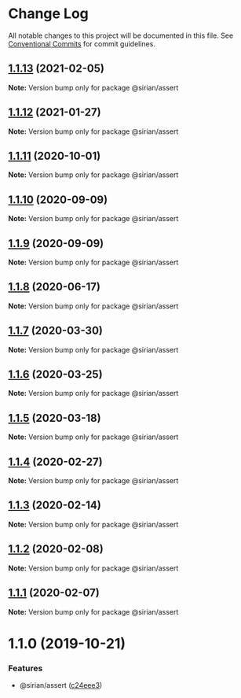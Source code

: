 # Change Log

All notable changes to this project will be documented in this file.
See [Conventional Commits](https://conventionalcommits.org) for commit guidelines.

## [1.1.13](https://github.com/sirian/js/compare/@sirian/assert@1.1.12...@sirian/assert@1.1.13) (2021-02-05)

**Note:** Version bump only for package @sirian/assert





## [1.1.12](https://github.com/sirian/js/compare/@sirian/assert@1.1.11...@sirian/assert@1.1.12) (2021-01-27)

**Note:** Version bump only for package @sirian/assert





## [1.1.11](https://github.com/sirian/js/compare/@sirian/assert@1.1.10...@sirian/assert@1.1.11) (2020-10-01)

**Note:** Version bump only for package @sirian/assert





## [1.1.10](https://github.com/sirian/js/compare/@sirian/assert@1.1.9...@sirian/assert@1.1.10) (2020-09-09)

**Note:** Version bump only for package @sirian/assert





## [1.1.9](https://github.com/sirian/js/compare/@sirian/assert@1.1.8...@sirian/assert@1.1.9) (2020-09-09)

**Note:** Version bump only for package @sirian/assert





## [1.1.8](https://github.com/sirian/js/compare/@sirian/assert@1.1.7...@sirian/assert@1.1.8) (2020-06-17)

**Note:** Version bump only for package @sirian/assert





## [1.1.7](https://github.com/sirian/js/compare/@sirian/assert@1.1.6...@sirian/assert@1.1.7) (2020-03-30)

**Note:** Version bump only for package @sirian/assert





## [1.1.6](https://github.com/sirian/js/compare/@sirian/assert@1.1.5...@sirian/assert@1.1.6) (2020-03-25)

**Note:** Version bump only for package @sirian/assert





## [1.1.5](https://github.com/sirian/js/compare/@sirian/assert@1.1.4...@sirian/assert@1.1.5) (2020-03-18)

**Note:** Version bump only for package @sirian/assert





## [1.1.4](https://github.com/sirian/js/compare/@sirian/assert@1.1.3...@sirian/assert@1.1.4) (2020-02-27)

**Note:** Version bump only for package @sirian/assert





## [1.1.3](https://github.com/sirian/js/compare/@sirian/assert@1.1.2...@sirian/assert@1.1.3) (2020-02-14)

**Note:** Version bump only for package @sirian/assert





## [1.1.2](https://github.com/sirian/js/compare/@sirian/assert@1.1.1...@sirian/assert@1.1.2) (2020-02-08)

**Note:** Version bump only for package @sirian/assert





## [1.1.1](https://github.com/sirian/js/compare/@sirian/assert@1.1.0...@sirian/assert@1.1.1) (2020-02-07)

**Note:** Version bump only for package @sirian/assert





# 1.1.0 (2019-10-21)


### Features

* @sirian/assert ([c24eee3](https://github.com/sirian/js/commit/c24eee35c6f84f24b5a39b42ce7f2c33fecfcecf))
